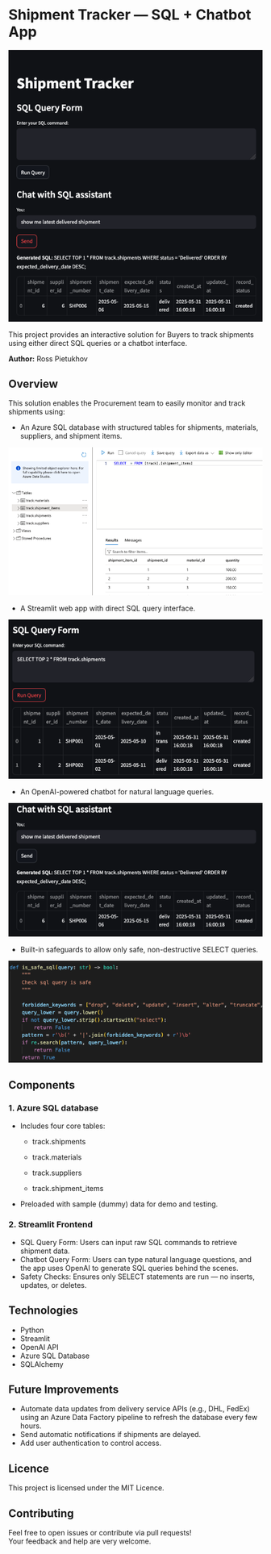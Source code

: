 # Shipment Tracker — SQL + Chatbot App
![Front-end](screenshots/screenshot_front_end_shipments.png)

This project provides an interactive solution for Buyers to track shipments using either direct SQL queries or a chatbot interface.

**Author:** Ross Pietukhov  

## Overview

This solution enables the Procurement team to easily monitor and track shipments using:

- An Azure SQL database with structured tables for shipments, materials, suppliers, and shipment items.

![sql](screenshots/screenshot_database.png)

- A Streamlit web app with direct SQL query interface. 

![sql](screenshots/screenshot_sql.png)

- An OpenAI-powered chatbot for natural language queries.

![chatbot](screenshots/screenshot_chatbot.png)

- Built-in safeguards to allow only safe, non-destructive SELECT queries.

![safe](screenshots/screenshot_safe.png)
    
## Components
### 1. Azure SQL database
- Includes four core tables:

    - track.shipments

    - track.materials

    - track.suppliers

    - track.shipment_items

- Preloaded with sample (dummy) data for demo and testing.

### 2. Streamlit Frontend
- SQL Query Form: Users can input raw SQL commands to retrieve shipment data.
- Chatbot Query Form: Users can type natural language questions, and the app uses OpenAI to generate SQL queries behind the scenes.
- Safety Checks: Ensures only SELECT statements are run — no inserts, updates, or deletes.

## Technologies
- Python
- Streamlit
- OpenAI API
- Azure SQL Database
- SQLAlchemy

## Future Improvements
- Automate data updates from delivery service APIs (e.g., DHL, FedEx) using an Azure Data Factory pipeline to refresh the database every few hours.
- Send automatic notifications if shipments are delayed. 
- Add user authentication to control access.

## Licence
This project is licensed under the MIT Licence.

## Contributing

Feel free to open issues or contribute via pull requests!  
Your feedback and help are very welcome.

